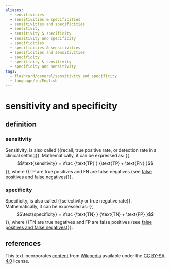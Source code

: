 ```yaml
---
aliases:
  - sensitivities
  - sensitivities & specificities
  - sensitivities and specificities
  - sensitivity
  - sensitivity & specificity
  - sensitivity and specificity
  - specificities
  - specificities & sensitivities
  - specificities and sensitivities
  - specificity
  - specificity & sensitivity
  - specificity and sensitivity
tags:
  - flashcard/general/sensitivity_and_specificity
  - language/in/English
---
```


# sensitivity and specificity

## definition

### sensitivity

Sensitivity, is also called {{recall, true positive rate, or detection rate in a clinical setting}}. Mathematically, it can be expressed as: {{$$\text{sensitivity} = \frac {\text{TP} } {\text{TP} + \text{FN} }$$}}, where {{TP are true positives and FN are false negatives (see [false positives and false negatives](false%20positives%20and%20false%20negatives.md))}}. <!--SR:!2024-07-16,21,250!2024-07-05,17,290!2024-08-14,46,290-->

### specificity

Specificity, is also called {{selectivity or true negative rate}}. Mathematically, it can be expressed as: {{$$\text{specificity} = \frac {\text{TN} } {\text{TN} + \text{FP} }$$}}, where {{TN are true negatives and FP are false positives (see [false positives and false negatives](false%20positives%20and%20false%20negatives.md))}}. <!--SR:!2024-08-07,40,290!2024-07-04,16,290!2024-07-27,29,270-->

## references

This text incorporates [content](https://en.wikipedia.org/wiki/sensitivity_and_specificity) from [Wikipedia](Wikipedia.md) available under the [CC BY-SA 4.0](https://creativecommons.org/licenses/by-sa/4.0/) license.
